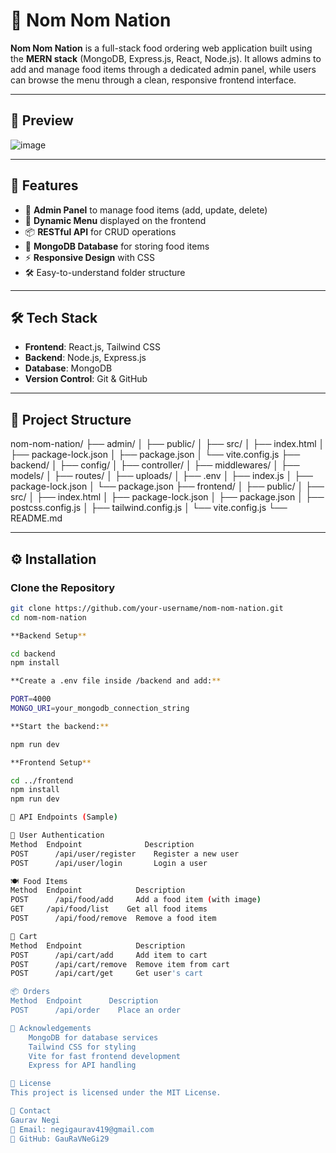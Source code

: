 # 🍔 Nom Nom Nation

**Nom Nom Nation** is a full-stack food ordering web application built using the **MERN stack** (MongoDB, Express.js, React, Node.js). It allows admins to add and manage food items through a dedicated admin panel, while users can browse the menu through a clean, responsive frontend interface.

---

## 📸 Preview

![image](https://github.com/user-attachments/assets/0d33f78d-8059-46f2-a83f-dd450df4147d)
 <!-- Add your screenshot image or remove this section if not available -->

---

## 🚀 Features

- 🔐 **Admin Panel** to manage food items (add, update, delete)
- 🧾 **Dynamic Menu** displayed on the frontend
- 📦 **RESTful API** for CRUD operations
- 💾 **MongoDB Database** for storing food items
- ⚡ **Responsive Design** with CSS
- 🛠️ Easy-to-understand folder structure

---

## 🛠️ Tech Stack

- **Frontend**: React.js, Tailwind CSS
- **Backend**: Node.js, Express.js
- **Database**: MongoDB
- **Version Control**: Git & GitHub

---

## 📂 Project Structure

nom-nom-nation/
├── admin/
│ ├── public/
│ ├── src/
│ ├── index.html
│ ├── package-lock.json
│ ├── package.json
│ └── vite.config.js
├── backend/
│ ├── config/
│ ├── controller/
│ ├── middlewares/
│ ├── models/
│ ├── routes/
│ ├── uploads/
│ ├── .env
│ ├── index.js
│ ├── package-lock.json
│ └── package.json
├── frontend/
│ ├── public/
│ ├── src/
│ ├── index.html
│ ├── package-lock.json
│ ├── package.json
│ ├── postcss.config.js
│ ├── tailwind.config.js
│ └── vite.config.js
└── README.md

---

## ⚙️ Installation

### Clone the Repository

```bash
git clone https://github.com/your-username/nom-nom-nation.git
cd nom-nom-nation

**Backend Setup**

cd backend
npm install

**Create a .env file inside /backend and add:**

PORT=4000
MONGO_URI=your_mongodb_connection_string

**Start the backend:**

npm run dev

**Frontend Setup**

cd ../frontend
npm install
npm run dev

🧪 API Endpoints (Sample)

🔐 User Authentication
Method	Endpoint	          Description
POST	  /api/user/register	Register a new user
POST	  /api/user/login	    Login a user

🍽️ Food Items
Method	Endpoint	        Description
POST	  /api/food/add	    Add a food item (with image)
GET	    /api/food/list	  Get all food items
POST	  /api/food/remove	Remove a food item

🛒 Cart
Method	Endpoint	        Description
POST	  /api/cart/add	    Add item to cart
POST	  /api/cart/remove	Remove item from cart
POST	  /api/cart/get	    Get user's cart

📦 Orders
Method	Endpoint	  Description
POST	  /api/order	Place an order

🙌 Acknowledgements
    MongoDB for database services
    Tailwind CSS for styling
    Vite for fast frontend development
    Express for API handling

📃 License
This project is licensed under the MIT License.

💬 Contact
Gaurav Negi
📧 Email: negigaurav419@gmail.com
🔗 GitHub: GauRaVNeGi29
